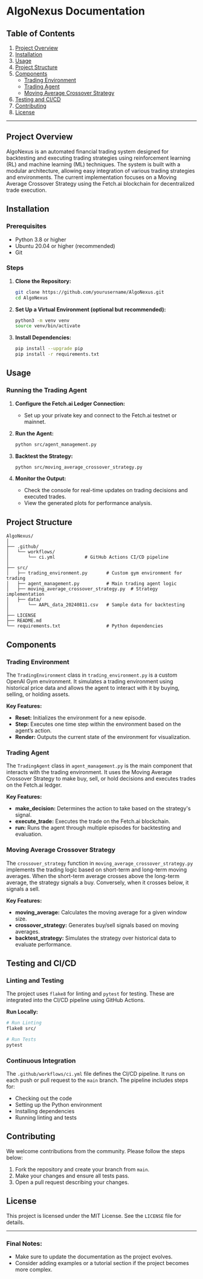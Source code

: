 # **AlgoNexus Documentation**

## **Table of Contents**
1. [Project Overview](#project-overview)
2. [Installation](#installation)
3. [Usage](#usage)
4. [Project Structure](#project-structure)
5. [Components](#components)
    - [Trading Environment](#trading-environment)
    - [Trading Agent](#trading-agent)
    - [Moving Average Crossover Strategy](#moving-average-crossover-strategy)
6. [Testing and CI/CD](#testing-and-ci-cd)
7. [Contributing](#contributing)
8. [License](#license)

---

## **Project Overview**

AlgoNexus is an automated financial trading system designed for backtesting and executing trading strategies using reinforcement learning (RL) and machine learning (ML) techniques. The system is built with a modular architecture, allowing easy integration of various trading strategies and environments. The current implementation focuses on a Moving Average Crossover Strategy using the Fetch.ai blockchain for decentralized trade execution.

## **Installation**

### **Prerequisites**
- Python 3.8 or higher
- Ubuntu 20.04 or higher (recommended)
- Git

### **Steps**
1. **Clone the Repository:**
   ```bash
   git clone https://github.com/yourusername/AlgoNexus.git
   cd AlgoNexus
   ```

2. **Set Up a Virtual Environment (optional but recommended):**
   ```bash
   python3 -m venv venv
   source venv/bin/activate
   ```

3. **Install Dependencies:**
   ```bash
   pip install --upgrade pip
   pip install -r requirements.txt
   ```

## **Usage**

### **Running the Trading Agent**
1. **Configure the Fetch.ai Ledger Connection:**
   - Set up your private key and connect to the Fetch.ai testnet or mainnet.

2. **Run the Agent:**
   ```bash
   python src/agent_management.py
   ```

3. **Backtest the Strategy:**
   ```bash
   python src/moving_average_crossover_strategy.py
   ```

4. **Monitor the Output:**
   - Check the console for real-time updates on trading decisions and executed trades.
   - View the generated plots for performance analysis.

## **Project Structure**

```
AlgoNexus/
│
├── .github/
│   └── workflows/
│       └── ci.yml           # GitHub Actions CI/CD pipeline
│
├── src/
│   ├── trading_environment.py       # Custom gym environment for trading
│   ├── agent_management.py          # Main trading agent logic
│   ├── moving_average_crossover_strategy.py  # Strategy implementation
│   ├── data/
│       └── AAPL_data_20240811.csv   # Sample data for backtesting
│
├── LICENSE
├── README.md
└── requirements.txt                 # Python dependencies
```

## **Components**

### **Trading Environment**
The `TradingEnvironment` class in `trading_environment.py` is a custom OpenAI Gym environment. It simulates a trading environment using historical price data and allows the agent to interact with it by buying, selling, or holding assets.

**Key Features:**
- **Reset:** Initializes the environment for a new episode.
- **Step:** Executes one time step within the environment based on the agent’s action.
- **Render:** Outputs the current state of the environment for visualization.

### **Trading Agent**
The `TradingAgent` class in `agent_management.py` is the main component that interacts with the trading environment. It uses the Moving Average Crossover Strategy to make buy, sell, or hold decisions and executes trades on the Fetch.ai ledger.

**Key Features:**
- **make_decision:** Determines the action to take based on the strategy's signal.
- **execute_trade:** Executes the trade on the Fetch.ai blockchain.
- **run:** Runs the agent through multiple episodes for backtesting and evaluation.

### **Moving Average Crossover Strategy**
The `crossover_strategy` function in `moving_average_crossover_strategy.py` implements the trading logic based on short-term and long-term moving averages. When the short-term average crosses above the long-term average, the strategy signals a buy. Conversely, when it crosses below, it signals a sell.

**Key Features:**
- **moving_average:** Calculates the moving average for a given window size.
- **crossover_strategy:** Generates buy/sell signals based on moving averages.
- **backtest_strategy:** Simulates the strategy over historical data to evaluate performance.

## **Testing and CI/CD**

### **Linting and Testing**
The project uses `flake8` for linting and `pytest` for testing. These are integrated into the CI/CD pipeline using GitHub Actions.

**Run Locally:**
```bash
# Run Linting
flake8 src/

# Run Tests
pytest
```

### **Continuous Integration**
The `.github/workflows/ci.yml` file defines the CI/CD pipeline. It runs on each push or pull request to the `main` branch. The pipeline includes steps for:
- Checking out the code
- Setting up the Python environment
- Installing dependencies
- Running linting and tests

## **Contributing**

We welcome contributions from the community. Please follow the steps below:

1. Fork the repository and create your branch from `main`.
2. Make your changes and ensure all tests pass.
3. Open a pull request describing your changes.

## **License**

This project is licensed under the MIT License. See the `LICENSE` file for details.

---

### **Final Notes:**
- Make sure to update the documentation as the project evolves.
- Consider adding examples or a tutorial section if the project becomes more complex.
